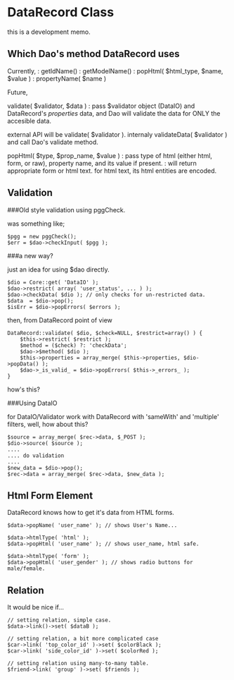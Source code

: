 DataRecord Class
================

this is a development memo.

Which Dao's method DataRecord uses
----------------------------------

Currently,
: getIdName()
: getModelName()
: popHtml( $html_type, $name, $value )
: propertyName( $name )

Future,

validate( $validator, $data )
: pass $validator object (DataIO) and DataRecord's _properties_ data,
  and Dao will validate the data for ONLY the accesible data.

  external API will be validate( $validator ).
  internaly validateData( $validator ) and call Dao's validate method.

popHtml( $type, $prop_name, $value )
: pass type of html (either html, form, or raw), property name, and 
  its value if present. 
: will return appropriate form or html text. for html text, 
  its html entities are encoded. 

Validation
----------

###Old style validation using pggCheck.

was something like;

    $pgg = new pggCheck();
    $err = $dao->checkInput( $pgg );

###a new way?

just an idea for using $dao directly.

    $dio = Core::get( 'DataIO' );
    $dao->restrict( array( 'user_status', ... ) );
    $dao->checkData( $dio ); // only checks for un-restricted data.
    $data  = $dio->pop();
    $isErr = $dio->popErrors( $errors );

then, from DataRecord point of view

    DataRecord::validate( $dio, $check=NULL, $restrict=array() ) {
        $this->restrict( $restrict );
        $method = ($check) ?: 'checkData';
        $dao->$method( $dio );
        $this->properties = array_merge( $this->properties, $dio->popData() );
        $dao->_is_valid_ = $dio->popErrors( $this->_errors_ );
    }

how's this?

###Using DataIO

for DataIO/Validator work with DataRecord with 'sameWith' and 
'multiple' filters, well, how about this?

    $source = array_merge( $rec->data, $_POST );
    $dio->source( $source );
    ....
    .... do validation
    ....
    $new_data = $dio->pop();
    $rec->data = array_merge( $rec->data, $new_data );


Html Form Element
-----------------

DataRecord knows how to get it's data from HTML forms. 

    $data->popName( 'user_name' ); // shows User's Name...
    
    $data->htmlType( 'html' );
    $data->popHtml( 'user_name' ); // shows user_name, html safe. 
    
    $data->htmlType( 'form' );
    $data->popHtml( 'user_gender' ); // shows radio buttons for male/female. 
    

Relation
--------

It would be nice if...

    // setting relation, simple case. 
    $data->link()->set( $dataB );
    
    // setting relation, a bit more complicated case
    $car->link( 'top_color_id' )->set( $colorBlack );
    $car->link( 'side_color_id' )->set( $colorRed );
    
    // setting relation using many-to-many table.
    $friend->link( 'group' )->set( $friends );

